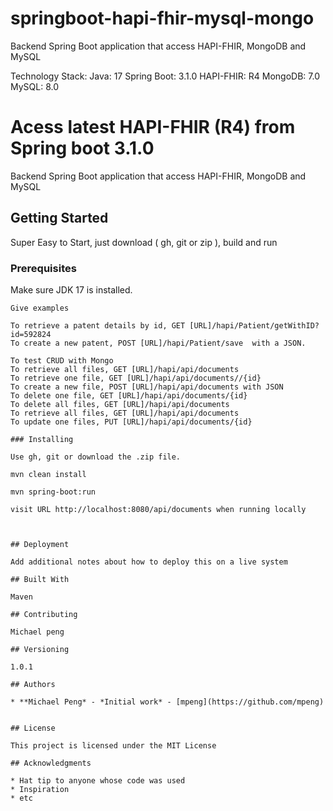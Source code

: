 # springboot-hapi-fhir-mysql-mongo
Backend Spring Boot application that access HAPI-FHIR, MongoDB and MySQL

Technology Stack:
Java: 17
Spring Boot: 3.1.0
HAPI-FHIR: R4
MongoDB: 7.0
MySQL: 8.0

# Acess latest HAPI-FHIR (R4) from Spring boot 3.1.0

Backend Spring Boot application that access HAPI-FHIR, MongoDB and MySQL

## Getting Started

Super Easy to Start, just download ( gh, git or zip ), build and run

### Prerequisites

Make sure JDK 17 is installed.

```
Give examples

To retrieve a patent details by id, GET [URL]/hapi/Patient/getWithID?id=592824
To create a new patent, POST [URL]/hapi/Patient/save  with a JSON.

To test CRUD with Mongo
To retrieve all files, GET [URL]/hapi/api/documents
To retrieve one file, GET [URL]/hapi/api/documents//{id}
To create a new file, POST [URL]/hapi/api/documents with JSON
To delete one file, GET [URL]/hapi/api/documents/{id}
To delete all files, GET [URL]/hapi/api/documents
To retrieve all files, GET [URL]/hapi/api/documents
To update one files, PUT [URL]/hapi/api/documents/{id}

### Installing

Use gh, git or download the .zip file.

mvn clean install

mvn spring-boot:run

visit URL http://localhost:8080/api/documents when running locally



## Deployment

Add additional notes about how to deploy this on a live system

## Built With

Maven

## Contributing

Michael peng

## Versioning

1.0.1

## Authors

* **Michael Peng* - *Initial work* - [mpeng](https://github.com/mpeng)


## License

This project is licensed under the MIT License 

## Acknowledgments

* Hat tip to anyone whose code was used
* Inspiration
* etc


